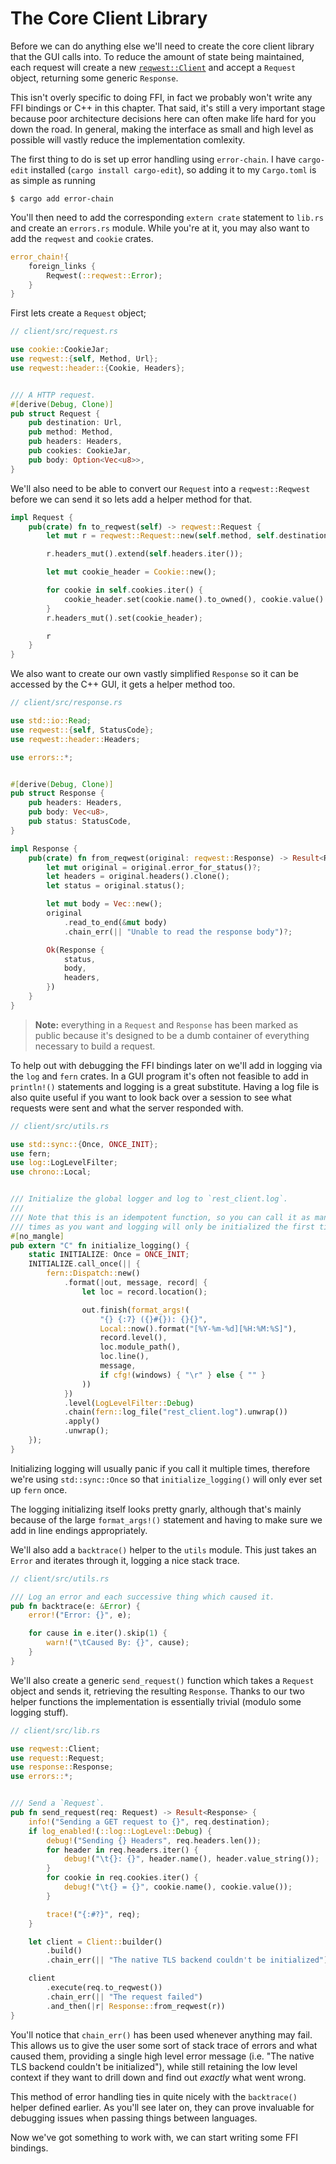 # The Core Client Library

Before we can do anything else we'll need to create the core client library that
the GUI calls into. To reduce the amount of state being maintained, each request 
will create a new [`reqwest::Client`] and accept a `Request` object, returning 
some generic `Response`. 

This isn't overly specific to doing FFI, in fact we probably won't write any FFI
bindings or C++ in this chapter. That said, it's still a very important stage
because poor architecture decisions here can often make life hard for you down 
the road. In general, making the interface as small and high level as possible 
will vastly reduce the implementation comlexity.

The first thing to do is set up error handling using `error-chain`. I have 
`cargo-edit` installed (`cargo install cargo-edit`), so adding it to my 
`Cargo.toml` is as simple as running

```
$ cargo add error-chain
```

You'll then need to add the corresponding `extern crate` statement to `lib.rs` 
and create an `errors.rs` module. While you're at it, you may also want to add 
the `reqwest` and `cookie` crates.

```rust
error_chain!{
    foreign_links {
        Reqwest(::reqwest::Error);
    }
}
```

First lets create a `Request` object;

```rust
// client/src/request.rs

use cookie::CookieJar;
use reqwest::{self, Method, Url};
use reqwest::header::{Cookie, Headers};


/// A HTTP request.
#[derive(Debug, Clone)]
pub struct Request {
    pub destination: Url,
    pub method: Method,
    pub headers: Headers,
    pub cookies: CookieJar,
    pub body: Option<Vec<u8>>,
}
```

We'll also need to be able to convert our `Request` into a `reqwest::Reqwest` 
before we can send it so lets add a helper method for that.

```rust
impl Request {
    pub(crate) fn to_reqwest(self) -> reqwest::Request {
        let mut r = reqwest::Request::new(self.method, self.destination);

        r.headers_mut().extend(self.headers.iter());

        let mut cookie_header = Cookie::new();

        for cookie in self.cookies.iter() {
            cookie_header.set(cookie.name().to_owned(), cookie.value().to_owned());
        }
        r.headers_mut().set(cookie_header);

        r
    }
}
```

We also want to create our own vastly simplified `Response` so it can be 
accessed by the C++ GUI, it gets a helper method too.

```rust
// client/src/response.rs

use std::io::Read;
use reqwest::{self, StatusCode};
use reqwest::header::Headers;

use errors::*;


#[derive(Debug, Clone)]
pub struct Response {
    pub headers: Headers,
    pub body: Vec<u8>,
    pub status: StatusCode,
}

impl Response {
    pub(crate) fn from_reqwest(original: reqwest::Response) -> Result<Response> {
        let mut original = original.error_for_status()?;
        let headers = original.headers().clone();
        let status = original.status();

        let mut body = Vec::new();
        original
            .read_to_end(&mut body)
            .chain_err(|| "Unable to read the response body")?;

        Ok(Response {
            status,
            body,
            headers,
        })
    }
}
```

> **Note:** everything in a `Request` and `Response` has been marked as
> public because it's designed to be a dumb container of everything necessary
> to build a request.

To help out with debugging the FFI bindings later on we'll add in logging via 
the `log` and `fern` crates. In a GUI program it's often not feasible to add in
`println!()` statements and logging is a great substitute. Having a log file is
also quite useful if you want to look back over a session to see what requests 
were sent and what the server responded with.

```rust
// client/src/utils.rs

use std::sync::{Once, ONCE_INIT};
use fern;
use log::LogLevelFilter;
use chrono::Local;


/// Initialize the global logger and log to `rest_client.log`.
///
/// Note that this is an idempotent function, so you can call it as many
/// times as you want and logging will only be initialized the first time.
#[no_mangle]
pub extern "C" fn initialize_logging() {
    static INITIALIZE: Once = ONCE_INIT;
    INITIALIZE.call_once(|| {
        fern::Dispatch::new()
            .format(|out, message, record| {
                let loc = record.location();

                out.finish(format_args!(
                    "{} {:7} ({}#{}): {}{}",
                    Local::now().format("[%Y-%m-%d][%H:%M:%S]"),
                    record.level(),
                    loc.module_path(),
                    loc.line(),
                    message,
                    if cfg!(windows) { "\r" } else { "" }
                ))
            })
            .level(LogLevelFilter::Debug)
            .chain(fern::log_file("rest_client.log").unwrap())
            .apply()
            .unwrap();
    });
}
```

Initializing logging will usually panic if you call it multiple times, therefore
we're using `std::sync::Once` so that `initialize_logging()` will only ever set
up `fern` once. 

The logging initializing itself looks pretty gnarly, although that's mainly 
because of the large `format_args!()` statement and having to make sure we add
in line endings appropriately.

We'll also add a `backtrace()` helper to the `utils` module. This just takes an
`Error` and iterates through it, logging a nice stack trace.

```rust
// client/src/utils.rs

/// Log an error and each successive thing which caused it.
pub fn backtrace(e: &Error) {
    error!("Error: {}", e);

    for cause in e.iter().skip(1) {
        warn!("\tCaused By: {}", cause);
    }
}
```

We'll also create a generic `send_request()` function which takes a `Request` 
object and sends it, retrieving the resulting `Response`. Thanks to our two 
helper functions the implementation is essentially trivial (modulo some logging
stuff).

```rust
// client/src/lib.rs

use reqwest::Client;
use request::Request;
use response::Response;
use errors::*;


/// Send a `Request`.
pub fn send_request(req: Request) -> Result<Response> {
    info!("Sending a GET request to {}", req.destination);
    if log_enabled!(::log::LogLevel::Debug) {
        debug!("Sending {} Headers", req.headers.len());
        for header in req.headers.iter() {
            debug!("\t{}: {}", header.name(), header.value_string());
        }
        for cookie in req.cookies.iter() {
            debug!("\t{} = {}", cookie.name(), cookie.value());
        }

        trace!("{:#?}", req);
    }

    let client = Client::builder()
        .build()
        .chain_err(|| "The native TLS backend couldn't be initialized")?;

    client
        .execute(req.to_reqwest())
        .chain_err(|| "The request failed")
        .and_then(|r| Response::from_reqwest(r))
}
```

You'll notice that `chain_err()` has been used whenever anything may fail. This
allows us to give the user some sort of stack trace of errors and what caused 
them, providing a single high level error message (i.e. "The native TLS backend 
couldn't be initialized"), while still retaining the low level context if they 
want to drill down and find out *exactly* what went wrong.

This method of error handling ties in quite nicely with the `backtrace()` helper
defined earlier. As you'll see later on, they can prove invaluable for 
debugging issues when passing things between languages.

Now we've got something to work with, we can start writing some FFI bindings.


[`reqwest::Client`]: https://docs.rs/reqwest/0.8.0/reqwest/struct.Client.html
[`HeaderMap`]: https://docs.rs/reqwest/0.8.0/reqwest/struct.Client.html
[`CookieJar`]: https://docs.rs/cookie/0.10.1/cookie/